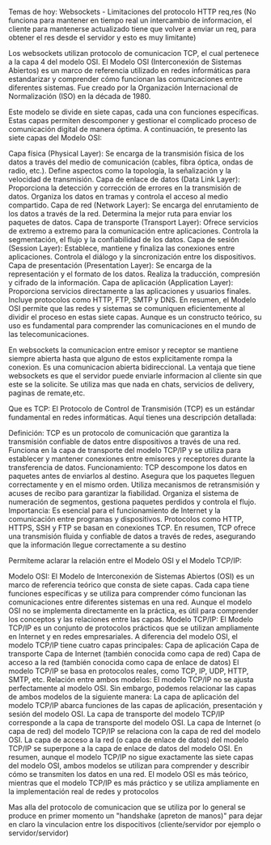 Temas de hoy:
Websockets - Limitaciones del protocolo HTTP req,res (No funciona para mantener en tiempo real un intercambio de informacion, el cliente para mantenerse actualizado tiene que volver a enviar un req, para obtener el res desde el servidor y esto es muy limitante)

Los websockets utilizan protocolo de comunicacion TCP, el cual pertenece a la capa 4 del modelo OSI.
El Modelo OSI (Interconexión de Sistemas Abiertos) es un marco de referencia utilizado en redes informáticas para estandarizar y comprender cómo funcionan las comunicaciones entre diferentes sistemas. Fue creado por la Organización Internacional de Normalización (ISO) en la década de 1980.

Este modelo se divide en siete capas, cada una con funciones específicas. Estas capas permiten descomponer y gestionar el complicado proceso de comunicación digital de manera óptima. A continuación, te presento las siete capas del Modelo OSI:

Capa física (Physical Layer):
Se encarga de la transmisión física de los datos a través del medio de comunicación (cables, fibra óptica, ondas de radio, etc.).
Define aspectos como la topología, la señalización y la velocidad de transmisión.
Capa de enlace de datos (Data Link Layer):
Proporciona la detección y corrección de errores en la transmisión de datos.
Organiza los datos en tramas y controla el acceso al medio compartido.
Capa de red (Network Layer):
Se encarga del enrutamiento de los datos a través de la red.
Determina la mejor ruta para enviar los paquetes de datos.
Capa de transporte (Transport Layer):
Ofrece servicios de extremo a extremo para la comunicación entre aplicaciones.
Controla la segmentación, el flujo y la confiabilidad de los datos.
Capa de sesión (Session Layer):
Establece, mantiene y finaliza las conexiones entre aplicaciones.
Controla el diálogo y la sincronización entre los dispositivos.
Capa de presentación (Presentation Layer):
Se encarga de la representación y el formato de los datos.
Realiza la traducción, compresión y cifrado de la información.
Capa de aplicación (Application Layer):
Proporciona servicios directamente a las aplicaciones y usuarios finales.
Incluye protocolos como HTTP, FTP, SMTP y DNS.
En resumen, el Modelo OSI permite que las redes y sistemas se comuniquen eficientemente al dividir el proceso en estas siete capas. Aunque es un constructo teórico, su uso es fundamental para comprender las comunicaciones en el mundo de las telecomunicaciones.

En websockets la comunicacion entre emisor y receptor se mantiene siempre abierta hasta que alguno de estos explicitamente rompa la conexion. Es una comunicacion abierta bidireccional.
La ventaja que tiene websockets es que el servidor puede enviarle informacion al cliente sin que este se la solicite.
Se utiliza mas que nada en chats, servicios de delivery, paginas de remate,etc.

Que es TCP:
El Protocolo de Control de Transmisión (TCP) es un estándar fundamental en redes informáticas. Aquí tienes una descripción detallada:

Definición:
TCP es un protocolo de comunicación que garantiza la transmisión confiable de datos entre dispositivos a través de una red.
Funciona en la capa de transporte del modelo TCP/IP y se utiliza para establecer y mantener conexiones entre emisores y receptores durante la transferencia de datos.
Funcionamiento:
TCP descompone los datos en paquetes antes de enviarlos al destino.
Asegura que los paquetes lleguen correctamente y en el mismo orden.
Utiliza mecanismos de retransmisión y acuses de recibo para garantizar la fiabilidad.
Organiza el sistema de numeración de segmentos, gestiona paquetes perdidos y controla el flujo.
Importancia:
Es esencial para el funcionamiento de Internet y la comunicación entre programas y dispositivos.
Protocolos como HTTP, HTTPS, SSH y FTP se basan en conexiones TCP.
En resumen, TCP ofrece una transmisión fluida y confiable de datos a través de redes, asegurando que la información llegue correctamente a su destino

Permíteme aclarar la relación entre el Modelo OSI y el Modelo TCP/IP:

Modelo OSI:
El Modelo de Interconexión de Sistemas Abiertos (OSI) es un marco de referencia teórico que consta de siete capas. Cada capa tiene funciones específicas y se utiliza para comprender cómo funcionan las comunicaciones entre diferentes sistemas en una red.
Aunque el modelo OSI no se implementa directamente en la práctica, es útil para comprender los conceptos y las relaciones entre las capas.
Modelo TCP/IP:
El Modelo TCP/IP es un conjunto de protocolos prácticos que se utilizan ampliamente en Internet y en redes empresariales. A diferencia del modelo OSI, el modelo TCP/IP tiene cuatro capas principales:
Capa de aplicación
Capa de transporte
Capa de Internet (también conocida como capa de red)
Capa de acceso a la red (también conocida como capa de enlace de datos)
El modelo TCP/IP se basa en protocolos reales, como TCP, IP, UDP, HTTP, SMTP, etc.
Relación entre ambos modelos:
El modelo TCP/IP no se ajusta perfectamente al modelo OSI. Sin embargo, podemos relacionar las capas de ambos modelos de la siguiente manera:
La capa de aplicación del modelo TCP/IP abarca funciones de las capas de aplicación, presentación y sesión del modelo OSI.
La capa de transporte del modelo TCP/IP corresponde a la capa de transporte del modelo OSI.
La capa de Internet (o capa de red) del modelo TCP/IP se relaciona con la capa de red del modelo OSI.
La capa de acceso a la red (o capa de enlace de datos) del modelo TCP/IP se superpone a la capa de enlace de datos del modelo OSI.
En resumen, aunque el modelo TCP/IP no sigue exactamente las siete capas del modelo OSI, ambos modelos se utilizan para comprender y describir cómo se transmiten los datos en una red. El modelo OSI es más teórico, mientras que el modelo TCP/IP es más práctico y se utiliza ampliamente en la implementación real de redes y protocolos

Mas alla del protocolo de comunicacion que se utiliza por lo general se produce en primer momento un "handshake (apreton de manos)" para dejar en claro la vinculacion entre los dispocitivos (cliente/servidor por ejemplo o servidor/servidor)
